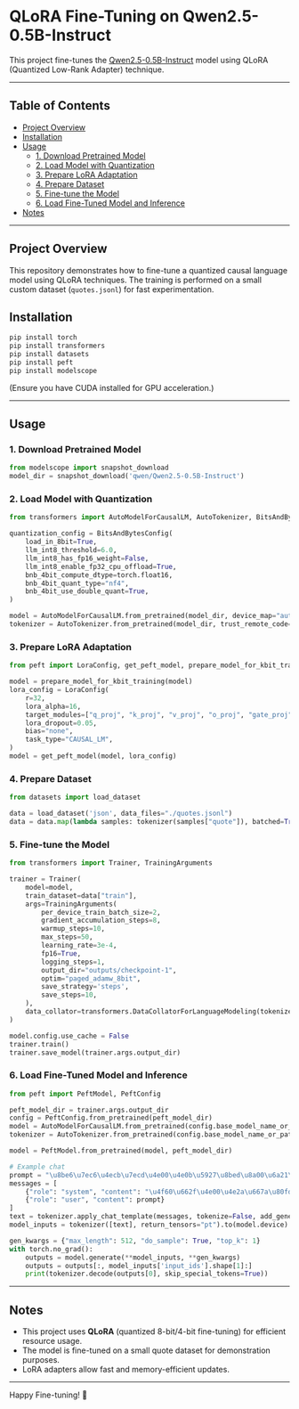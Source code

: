 # QLoRA Fine-Tuning on Qwen2.5-0.5B-Instruct

This project fine-tunes the [Qwen2.5-0.5B-Instruct](https://www.modelscope.cn/models/qwen/Qwen2.5-0.5B-Instruct) model using QLoRA (Quantized Low-Rank Adapter) technique.

---

## Table of Contents
- [Project Overview](#project-overview)
- [Installation](#installation)
- [Usage](#usage)
  - [1. Download Pretrained Model](#1-download-pretrained-model)
  - [2. Load Model with Quantization](#2-load-model-with-quantization)
  - [3. Prepare LoRA Adaptation](#3-prepare-lora-adaptation)
  - [4. Prepare Dataset](#4-prepare-dataset)
  - [5. Fine-tune the Model](#5-fine-tune-the-model)
  - [6. Load Fine-Tuned Model and Inference](#6-load-fine-tuned-model-and-inference)
- [Notes](#notes)

---

## Project Overview

This repository demonstrates how to fine-tune a quantized causal language model using QLoRA techniques. The training is performed on a small custom dataset (`quotes.jsonl`) for fast experimentation.


## Installation

```bash
pip install torch
pip install transformers
pip install datasets
pip install peft
pip install modelscope
```

(Ensure you have CUDA installed for GPU acceleration.)

---

## Usage

### 1. Download Pretrained Model
```python
from modelscope import snapshot_download
model_dir = snapshot_download('qwen/Qwen2.5-0.5B-Instruct')
```

### 2. Load Model with Quantization
```python
from transformers import AutoModelForCausalLM, AutoTokenizer, BitsAndBytesConfig

quantization_config = BitsAndBytesConfig(
    load_in_8bit=True,
    llm_int8_threshold=6.0,
    llm_int8_has_fp16_weight=False,
    llm_int8_enable_fp32_cpu_offload=True,
    bnb_4bit_compute_dtype=torch.float16,
    bnb_4bit_quant_type="nf4",
    bnb_4bit_use_double_quant=True,
)

model = AutoModelForCausalLM.from_pretrained(model_dir, device_map="auto", trust_remote_code=True, torch_dtype=torch.float16, quantization_config=quantization_config)
tokenizer = AutoTokenizer.from_pretrained(model_dir, trust_remote_code=True, padding_side="right", use_fast=False)
```

### 3. Prepare LoRA Adaptation
```python
from peft import LoraConfig, get_peft_model, prepare_model_for_kbit_training

model = prepare_model_for_kbit_training(model)
lora_config = LoraConfig(
    r=32,
    lora_alpha=16,
    target_modules=["q_proj", "k_proj", "v_proj", "o_proj", "gate_proj", "up_proj", "down_proj"],
    lora_dropout=0.05,
    bias="none",
    task_type="CAUSAL_LM",
)
model = get_peft_model(model, lora_config)
```

### 4. Prepare Dataset
```python
from datasets import load_dataset

data = load_dataset('json', data_files="./quotes.jsonl")
data = data.map(lambda samples: tokenizer(samples["quote"]), batched=True)
```

### 5. Fine-tune the Model
```python
from transformers import Trainer, TrainingArguments

trainer = Trainer(
    model=model,
    train_dataset=data["train"],
    args=TrainingArguments(
        per_device_train_batch_size=2,
        gradient_accumulation_steps=8,
        warmup_steps=10,
        max_steps=50,
        learning_rate=3e-4,
        fp16=True,
        logging_steps=1,
        output_dir="outputs/checkpoint-1",
        optim="paged_adamw_8bit",
        save_strategy='steps',
        save_steps=10,
    ),
    data_collator=transformers.DataCollatorForLanguageModeling(tokenizer, mlm=False),
)

model.config.use_cache = False
trainer.train()
trainer.save_model(trainer.args.output_dir)
```

### 6. Load Fine-Tuned Model and Inference
```python
from peft import PeftModel, PeftConfig

peft_model_dir = trainer.args.output_dir
config = PeftConfig.from_pretrained(peft_model_dir)
model = AutoModelForCausalLM.from_pretrained(config.base_model_name_or_path, device_map="auto", torch_dtype=torch.float16, quantization_config=quantization_config)
tokenizer = AutoTokenizer.from_pretrained(config.base_model_name_or_path)

model = PeftModel.from_pretrained(model, peft_model_dir)

# Example chat
prompt = "\u8be6\u7ec6\u4ecb\u7ecd\u4e00\u4e0b\u5927\u8bed\u8a00\u6a21\u578b,\u8bc4\u4ef7\u4e0b\u4e0e\u6df1\u5ea6\u5b66\u4e60\u7684\u5dee\u5f02"
messages = [
    {"role": "system", "content": "\u4f60\u662f\u4e00\u4e2a\u667a\u80fd\u52a9\u7406."},
    {"role": "user", "content": prompt}
]
text = tokenizer.apply_chat_template(messages, tokenize=False, add_generation_prompt=True)
model_inputs = tokenizer([text], return_tensors="pt").to(model.device)

gen_kwargs = {"max_length": 512, "do_sample": True, "top_k": 1}
with torch.no_grad():
    outputs = model.generate(**model_inputs, **gen_kwargs)
    outputs = outputs[:, model_inputs['input_ids'].shape[1]:]
    print(tokenizer.decode(outputs[0], skip_special_tokens=True))
```

---

## Notes
- This project uses **QLoRA** (quantized 8-bit/4-bit fine-tuning) for efficient resource usage.
- The model is fine-tuned on a small quote dataset for demonstration purposes.
- LoRA adapters allow fast and memory-efficient updates.

---

Happy Fine-tuning! :rocket:

